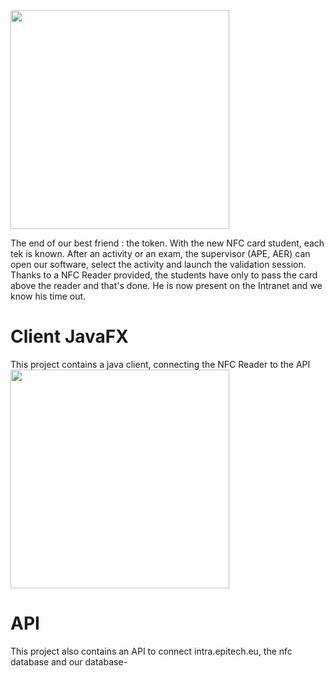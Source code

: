 <img src="http://img4.hostingpics.net/pics/376938epicheck.png" width="350">

The end of our best friend : the token.
With the new NFC card student, each tek is known.
After an activity or an exam, the supervisor (APE, AER) can open our software, select the activity and launch the validation session.
Thanks to a NFC Reader provided, the students have only to pass the card above the reader and that's done. He is now present on the Intranet and we know his time out.

# Client JavaFX
This project contains a java client, connecting the NFC Reader to the API
<img src="http://zupimages.net/up/16/44/108y.gif" width="350">

# API
This project also contains an API to connect intra.epitech.eu, the nfc database and our database-
